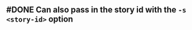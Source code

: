## #DONE Can also pass in the story id with the `-s <story-id>` option
<!--  #task -->
<!-- created:2023-09-13T01:06:24.185Z task-id:CbnFx group:"Ungrouped Tasks" story-id:List-tasks-in-a-story order:-20 completed:2023-10-01T17:34:03.939Z
archived:true
archivedAt:2024-10-30T22:38:06-04:00
originalPath:backlog/stories/List-tasks-in-a-story/tasks/Can-also-pass-in-the-story-id-with-the-`-s-story-id-option.md
originalLine:1
-->


